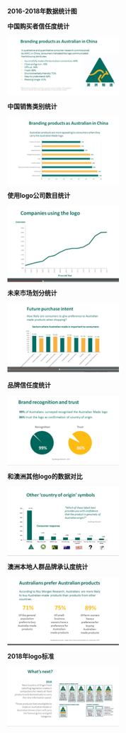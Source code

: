 **2016-2018年数据统计图**

**中国购买者信任度统计**

<img style="display: block;
    margin-left: 0;
    margin-right: auto;
    width: 50%;" src="中国购买者信任度统计.png">

**中国销售类别统计**

<img style="display: block;
    margin-left: 0;
    margin-right: auto;
    width: 50%;" src="中国销售类别统计.png">
    
**使用logo公司数目统计**

<img style="display: block;
    margin-left: 0;
    margin-right: auto;
    width: 50%;" src="使用logo公司数目统计.png">

**未来市场划分统计**

<img style="display: block;
    margin-left: 0;
    margin-right: auto;
    width: 50%;" src="未来市场划分统计.png">

**品牌信任度统计**

<img style="display: block;
    margin-left: 0;
    margin-right: auto;
    width: 50%;" src="品牌信任度统计.png">

**和澳洲其他logo的数据对比**

<img style="display: block;
    margin-left: 0;
    margin-right: auto;
    width: 50%;" src="和澳洲其他logo的数据对比.png">
    
**澳洲本地人群品牌承认度统计**

<img style="display: block;
    margin-left: 0;
    margin-right: auto;
    width: 50%;" src="澳洲本地人群品牌承认度统计.png">

**2018年logo标准**

<img style="display: block;
    margin-left: 0;
    margin-right: auto;
    width: 50%;" src="2018年logo标准.png">